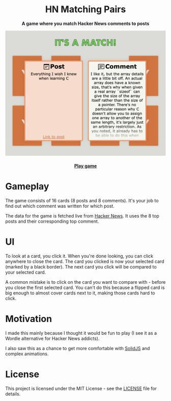 <h1 align="center">HN Matching Pairs</h1>

<p align="center"><b>A game where you match Hacker News comments to posts</b></p>

<p align="center"><img alt="Screenshot" src="preview.png"/></p>

<h4 align="center"><a href="https://hn-matching-pairs.web.app"><b>Play game</b></a></h4>

# Gameplay

The game consists of 16 cards (8 posts and 8 comments). It's your job to find out which comment was written for which post.

The data for the game is fetched live from [Hacker News](https://news.ycombinator.com/). It uses the 8 top posts and their corresponding top comment. 

# UI

To look at a card, you click it. When you're done looking, you can click anywhere to close the card. The card you clicked is now your selected card (marked by a black border). The next card you click will be compared to your selected card.

A common mistake is to click on the card you want to compare with - before you close the first selected card. You can't do this because a flipped card is big enough to almost cover cards next to it, making those cards hard to click.

# Motivation

I made this mainly because I thought it would be fun to play (I see it as a Wordle alternative for Hacker News addicts). 

I also saw this as a chance to get more comfortable with [SolidJS](https://www.solidjs.com/) and complex animations.

# License

This project is licensed under the MIT License - see the [LICENSE](LICENSE) file for details.
